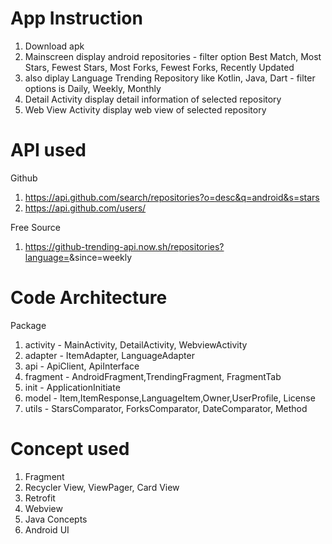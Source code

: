# App Instruction
1. Download apk
2. Mainscreen display android repositories - filter option Best Match, Most Stars, Fewest Stars, Most Forks, Fewest Forks, Recently Updated
3. also diplay Language Trending Repository like Kotlin, Java, Dart - filter options is Daily, Weekly, Monthly 
4. Detail Activity display detail information of selected repository
5. Web View Activity display web view of selected repository

# API used
Github
1. https://api.github.com/search/repositories?o=desc&q=android&s=stars
2. https://api.github.com/users/<username>

Free Source
1. https://github-trending-api.now.sh/repositories?language=<language>&since=weekly


# Code Architecture
Package  
1. activity - MainActivity, DetailActivity, WebviewActivity
2. adapter - ItemAdapter, LanguageAdapter
3. api - ApiClient, ApiInterface
4. fragment - AndroidFragment,TrendingFragment, FragmentTab
5. init - ApplicationInitiate
6. model - Item,ItemResponse,LanguageItem,Owner,UserProfile, License
7. utils - StarsComparator, ForksComparator, DateComparator, Method

# Concept used
1. Fragment
2. Recycler View, ViewPager, Card View
3. Retrofit
4. Webview
5. Java Concepts
6. Android UI
